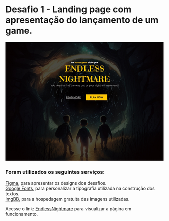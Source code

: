 <h1>Desafio 1 - Landing page com apresentação do lançamento de um game.</h1>

<img src="preview1.jpg">

<h3>Foram utilizados os seguintes serviços:</h3>

<p><a href="https://www.figma.com/community/file/1216014509044898198/Horror-Game-LP">Figma</a>, para apresentar os  designs dos desafios.
<br>
<a href="https://fonts.google.com/">Google Fonts</a>, para personalizar a tipografia utilizada na construção dos textos.
<br>
<a href="https://fonts.google.com/">ImgBB</a>, para a hospedagem  gratuita das imagens utilizadas.

<p>Acesse o link: <a href="https://c4pistrano.github.io/Jornada-do-zero-a-primeira-vaga/EndlessNightmare/">EndlessNightmare</a> para visualizar a página em funcionamento.</p>

